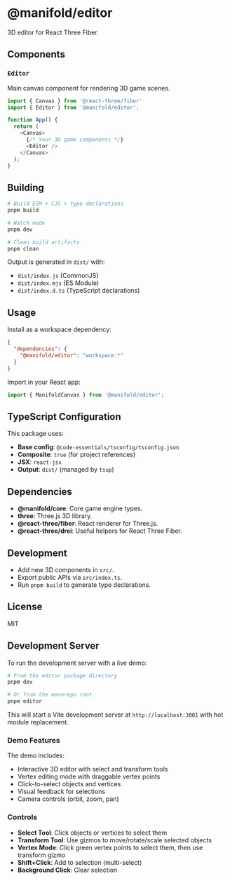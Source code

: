 # @manifold/editor

3D editor for React Three Fiber.

## Components

### `Editor`

Main canvas component for rendering 3D game scenes.

```typescript
import { Canvas } from '@react-three/fiber'
import { Editor } from '@manifold/editor';

function App() {
  return (
    <Canvas>
      {/* Your 3D game components */}
      <Editor />
    </Canvas>
  );
}
```

## Building

```bash
# Build ESM + CJS + type declarations
pnpm build

# Watch mode
pnpm dev

# Clean build artifacts
pnpm clean
```

Output is generated in `dist/` with:
- `dist/index.js` (CommonJS)
- `dist/index.mjs` (ES Module)
- `dist/index.d.ts` (TypeScript declarations)

## Usage

Install as a workspace dependency:

```json
{
  "dependencies": {
    "@manifold/editor": "workspace:*"
  }
}
```

Import in your React app:

```typescript
import { ManifoldCanvas } from '@manifold/editor';
```

## TypeScript Configuration

This package uses:
- **Base config**: `@code-essentials/tsconfig/tsconfig.json`
- **Composite**: `true` (for project references)
- **JSX**: `react-jsx`
- **Output**: `dist/` (managed by `tsup`)

## Dependencies

- **@manifold/core**: Core game engine types.
- **three**: Three.js 3D library.
- **@react-three/fiber**: React renderer for Three.js.
- **@react-three/drei**: Useful helpers for React Three Fiber.

## Development

- Add new 3D components in `src/`.
- Export public APIs via `src/index.ts`.
- Run `pnpm build` to generate type declarations.

## License

MIT

## Development Server

To run the development server with a live demo:

```bash
# From the editor package directory
pnpm dev

# Or from the monorepo root
pnpm editor
```

This will start a Vite development server at `http://localhost:3001` with hot module replacement.

### Demo Features

The demo includes:
- Interactive 3D editor with select and transform tools
- Vertex editing mode with draggable vertex points
- Click-to-select objects and vertices
- Visual feedback for selections
- Camera controls (orbit, zoom, pan)

### Controls

- **Select Tool**: Click objects or vertices to select them
- **Transform Tool**: Use gizmos to move/rotate/scale selected objects
- **Vertex Mode**: Click green vertex points to select them, then use transform gizmo
- **Shift+Click**: Add to selection (multi-select)
- **Background Click**: Clear selection
